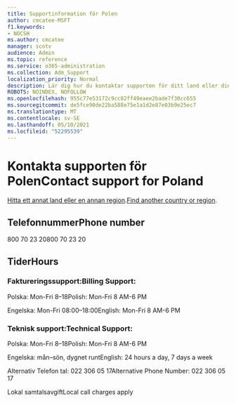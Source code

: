 ```yaml
---
title: Supportinformation för Polen
author: cmcatee-MSFT
f1.keywords:
- NOCSH
ms.author: cmcatee
manager: scotv
audience: Admin
ms.topic: reference
ms.service: o365-administration
ms.collection: Adm_Support
localization_priority: Normal
description: Lär dig hur du kontaktar supporten för ditt land eller din region.
ROBOTS: NOINDEX, NOFOLLOW
ms.openlocfilehash: 955c77e53172c9cc82ff49eaee2bade7f30cc655
ms.sourcegitcommit: de5fce90de22ba588e75e1a1d2e87e03b9e25ec7
ms.translationtype: MT
ms.contentlocale: sv-SE
ms.lasthandoff: 05/10/2021
ms.locfileid: "52295539"
---
```

# <a name="contact-support-for-poland"></a><span data-ttu-id="25960-103">Kontakta supporten för Polen</span><span class="sxs-lookup"><span data-stu-id="25960-103">Contact support for Poland</span></span>

<span data-ttu-id="25960-104">[Hitta ett annat land eller en annan region](../../business-video/get-help-support.md).</span><span class="sxs-lookup"><span data-stu-id="25960-104">[Find another country or region](../../business-video/get-help-support.md).</span></span>

## <a name="phone-number"></a><span data-ttu-id="25960-105">Telefonnummer</span><span class="sxs-lookup"><span data-stu-id="25960-105">Phone number</span></span>
<span data-ttu-id="25960-106">800 70 23 20</span><span class="sxs-lookup"><span data-stu-id="25960-106">800 70 23 20</span></span>

## <a name="hours"></a><span data-ttu-id="25960-107">Tider</span><span class="sxs-lookup"><span data-stu-id="25960-107">Hours</span></span>
### <a name="billing-support"></a><span data-ttu-id="25960-108">Faktureringssupport:</span><span class="sxs-lookup"><span data-stu-id="25960-108">Billing Support:</span></span>

<span data-ttu-id="25960-109">Polska: Mon-Fri 8–18</span><span class="sxs-lookup"><span data-stu-id="25960-109">Polish: Mon-Fri 8 AM-6 PM</span></span>

<span data-ttu-id="25960-110">Engelska: Mon-Fri 08:00–18:00</span><span class="sxs-lookup"><span data-stu-id="25960-110">English: Mon-Fri 8 AM-6 PM</span></span>

### <a name="technical-support"></a><span data-ttu-id="25960-111">Teknisk support:</span><span class="sxs-lookup"><span data-stu-id="25960-111">Technical Support:</span></span>

<span data-ttu-id="25960-112">Polska: Mon-Fri 8–18</span><span class="sxs-lookup"><span data-stu-id="25960-112">Polish: Mon-Fri 8 AM-6 PM</span></span>

<span data-ttu-id="25960-113">Engelska: mån–sön, dygnet runt</span><span class="sxs-lookup"><span data-stu-id="25960-113">English: 24 hours a day, 7 days a week</span></span>

<span data-ttu-id="25960-114">Alternativ Telefon tal: 022 306 05 17</span><span class="sxs-lookup"><span data-stu-id="25960-114">Alternative Phone Number: 022 306 05 17</span></span>

<span data-ttu-id="25960-115">Lokal samtalsavgift</span><span class="sxs-lookup"><span data-stu-id="25960-115">Local call charges apply</span></span>

